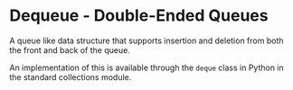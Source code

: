 # Dequeue - Double-Ended Queues

A queue like data structure that supports insertion and deletion from both the front and back of the queue. 

An implementation of this is available through the `deque` class in Python in the standard collections module.